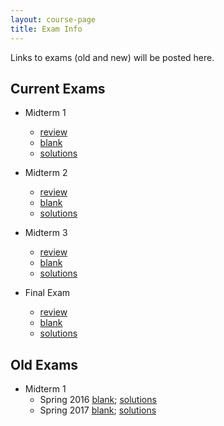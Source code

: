```yaml
---
layout: course-page
title: Exam Info
---
```


Links to exams (old and new) will be posted here. 

## Current Exams

- Midterm 1
  - [review](assets/tests/M405s24_m1_rev.pdf)
  - [blank](assets/tests/M405s2024_M1.pdf)
  - [solutions](assets/tests/M405s2024_M1-s.pdf)
 
- Midterm 2
  - [review](assets/tests/M405s2024_M2-review.pdf)
  - [blank](assets/tests/M405s2024_M2.pdf)
  - [solutions](assets/tests/M405s2024_M2-s.pdf)
 
- Midterm 3
  - [review](assets/tests/M405s2024_M3-review.pdf)
  - [blank](assets/tests/M405s2024_M3.pdf)
  - [solutions](assets/tests/M405s2024_M3-s.pdf)
 
- Final Exam
  - [review](assets/tests/M405s2024_M3_FE-review.pdf)
  - [blank]()
  - [solutions]()
 
## Old Exams

- Midterm 1
  - Spring 2016 [blank](assets/tests/M405_T1.pdf); [solutions](assets/tests/M405_T1s.pdf)
  - Spring 2017 [blank](assets/tests/M405S17_T1.pdf); [solutions](assets/tests/M405S17_T1-solns.pdf)


